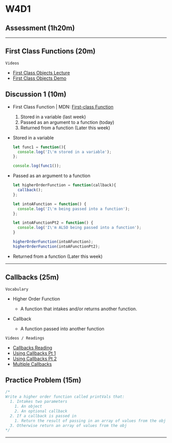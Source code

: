 # W4D1

## Assessment (1h20m)

---

## First Class Functions (20m)

`Videos`

- [First Class Objects Lecture]
- [First Class Objects Demo]

## Discussion 1 (10m)

- First Class Function | MDN: [First-class Function]

  1. Stored in a variable (last week)
  2. Passed as an argument to a function (today)
  3. Returned from a function (Later this week)

- Stored in a variable

  ```js
  let func1 = function(){
    console.log('I\'m stored in a variable');
  };

  console.log(func1());
  ```

- Passed as an argument to a function

  ```js
  let higherOrderFunction = function(callback){
    callback();
  };

  let intoAFunction = function() {
    console.log('I\'m being passed into a function');
  };

  let intoAFunctionPt2 = function() {
    console.log('I\'m ALSO being passed into a function');
  }

  higherOrderFunction(intoAFunction);
  higherOrderFunction(intoAFunctionPt2);
  ```

- Returned from a function (Later this week)

---

## Callbacks (25m)

`Vocabulary`

- Higher Order Function
  - A function that intakes and/or returns another function.

- Callback
  - A function passed into another function

`Videos / Readings`

- [Callbacks Reading]
- [Using Callbacks Pt 1]
- [Using Callbacks Pt 2]
- [Multiple Callbacks]

## Practice Problem (15m)

```js
/*
Write a higher order function called printVals that:
  1. Intakes two parameters
    1. An object
    2. An optional callback
  2. If a callback is passed in
    1. Return the result of passing in an array of values from the obj to the cb
  3. Otherwise return an array of values from the obj
*/
```

---

[First Class Objects Lecture]:https://open.appacademy.io/learn/js-py---pt-nov-2021-online/week-4---callbacks--scope--and-closure/functions-as-first-class-objects-lecture
[First Class Objects Demo]:https://open.appacademy.io/learn/js-py---pt-nov-2021-online/week-4---callbacks--scope--and-closure/functions-as-first-class-objects-demo
[First-class Function]:https://developer.mozilla.org/en-US/docs/Glossary/First-class_Function
[Callbacks Reading]:https://open.appacademy.io/learn/js-py---pt-nov-2021-online/week-4---callbacks--scope--and-closure/callbacks-reading
[Using Callbacks Pt 1]:https://open.appacademy.io/learn/js-py---pt-nov-2021-online/week-4---callbacks--scope--and-closure/using-callback-functions-demo-1
[Using Callbacks Pt 2]:https://open.appacademy.io/learn/js-py---pt-nov-2021-online/week-4---callbacks--scope--and-closure/using-callback-functions-demo-2
[Multiple Callbacks]:https://open.appacademy.io/learn/js-py---pt-nov-2021-online/week-4---callbacks--scope--and-closure/multiple-callbacks-demo
